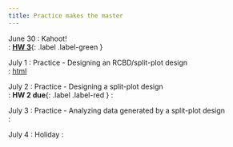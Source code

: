 ```yaml
---
title: Practice makes the master
---
```


June 30 
: Kahoot!   
  : [**HW 3**](https://stat720.github.io/summer2025/assignments/Assignment3_YourLastName.pdf){: .label .label-green }

July 1 
: Practice - Designing an RCBD/split-plot design  
  : [html](#)

July 2 
: Practice - Designing a split-plot design  
  : **HW 2 due**{: .label .label-red }
  : [](#)

July 3 
: Practice - Analyzing data generated by a split-plot design    
  : [](#)

July 4
: Holiday 
  : [](#)
